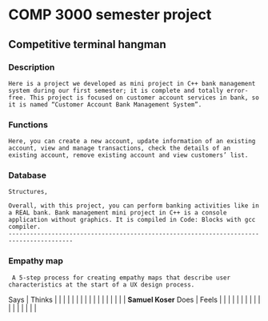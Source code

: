 # COMP 3000 semester project
## Competitive terminal hangman

### Description 
    Here is a project we developed as mini project in C++ bank management system during our first semester; it is complete and totally error-free. This project is focused on customer account services in bank, so it is named “Customer Account Bank Management System”.

 ### Functions
    Here, you can create a new account, update information of an existing account, view and manage transactions, check the details of an existing account, remove existing account and view customers’ list.
### Database
    Structures, 

    Overall, with this project, you can perform banking activities like in a REAL bank. Bank management mini project in C++ is a console application without graphics. It is compiled in Code: Blocks with gcc compiler.
    ----------------------------------------------------------------------------------------
### Empathy map
     A 5-step process for creating empathy maps that describe user characteristics at the start of a UX design process.

Says                                                        | Thinks
                                                            |
                                                            |
                                                            |
                                                            |
                                                            |
                                                            |
                                                            |
                                                            |
                                                            |
                                                            |
                                                            |
                                                            |
                                                            |
                                                            |
                                                            |
                                                            |
                                                            |
________________________________________________________Samuel Koser________________________________________________________
Does                                                        | Feels
                                                            |
                                                            |
                                                            |
                                                            |
                                                            |
                                                            |
                                                            |
                                                            |
                                                            |
                                                            |
                                                            |
                                                            |
                                                            |
                                                            |
                                                            |
                                                            |
                                                            |